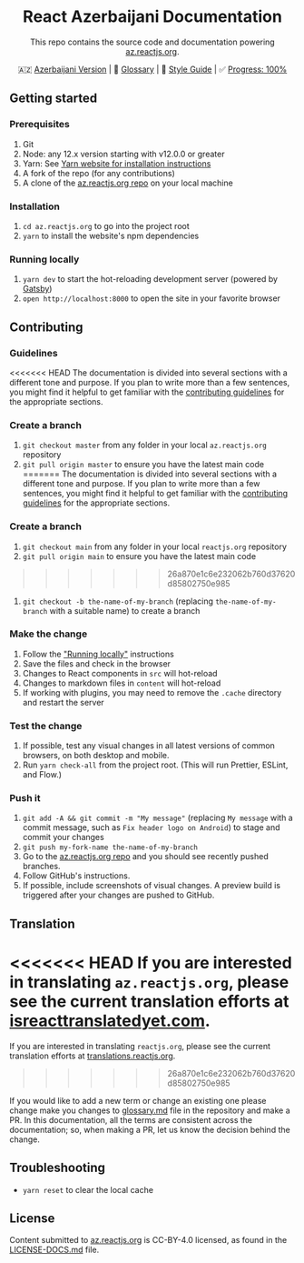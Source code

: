 <h1 align="center">React Azerbaijani Documentation</h1>
<div align="center">

This repo contains the source code and documentation powering [az.reactjs.org](https://az.reactjs.org/).

🇦🇿 [Azerbaijani Version](https://github.com/reactjs/az.reactjs.org/blob/master/README.az.md) | 📖 [Glossary](https://github.com/reactjs/az.reactjs.org/blob/master/glossary.md) | 💅 [Style Guide](https://github.com/reactjs/az.reactjs.org/blob/master/style-guide.md) | ✅ [Progress: 100%](https://www.isreacttranslatedyet.com/)
</div>

## Getting started

### Prerequisites

1. Git
1. Node: any 12.x version starting with v12.0.0 or greater
1. Yarn: See [Yarn website for installation instructions](https://yarnpkg.com/lang/en/docs/install/)
1. A fork of the repo (for any contributions)
1. A clone of the [az.reactjs.org repo](https://github.com/reactjs/az.reactjs.org) on your local machine

### Installation

1. `cd az.reactjs.org` to go into the project root
1. `yarn` to install the website's npm dependencies

### Running locally

1. `yarn dev` to start the hot-reloading development server (powered by [Gatsby](https://www.gatsbyjs.org))
1. `open http://localhost:8000` to open the site in your favorite browser

## Contributing

### Guidelines

<<<<<<< HEAD
The documentation is divided into several sections with a different tone and purpose. If you plan to write more than a few sentences, you might find it helpful to get familiar with the [contributing guidelines](https://github.com/reactjs/az.reactjs.org/blob/master/CONTRIBUTING.md#guidelines-for-text) for the appropriate sections.

### Create a branch

1. `git checkout master` from any folder in your local `az.reactjs.org` repository
1. `git pull origin master` to ensure you have the latest main code
=======
The documentation is divided into several sections with a different tone and purpose. If you plan to write more than a few sentences, you might find it helpful to get familiar with the [contributing guidelines](https://github.com/reactjs/reactjs.org/blob/main/CONTRIBUTING.md#guidelines-for-text) for the appropriate sections.

### Create a branch

1. `git checkout main` from any folder in your local `reactjs.org` repository
1. `git pull origin main` to ensure you have the latest main code
>>>>>>> 26a870e1c6e232062b760d37620d85802750e985
1. `git checkout -b the-name-of-my-branch` (replacing `the-name-of-my-branch` with a suitable name) to create a branch

### Make the change

1. Follow the ["Running locally"](#running-locally) instructions
1. Save the files and check in the browser
  1. Changes to React components in `src` will hot-reload
  1. Changes to markdown files in `content` will hot-reload
  1. If working with plugins, you may need to remove the `.cache` directory and restart the server

### Test the change

1. If possible, test any visual changes in all latest versions of common browsers, on both desktop and mobile.
1. Run `yarn check-all` from the project root. (This will run Prettier, ESLint, and Flow.)

### Push it

1. `git add -A && git commit -m "My message"` (replacing `My message` with a commit message, such as `Fix header logo on Android`) to stage and commit your changes
1. `git push my-fork-name the-name-of-my-branch`
1. Go to the [az.reactjs.org repo](https://github.com/reactjs/az.reactjs.org) and you should see recently pushed branches.
1. Follow GitHub's instructions.
1. If possible, include screenshots of visual changes. A preview build is triggered after your changes are pushed to GitHub.

## Translation

<<<<<<< HEAD
If you are interested in translating `az.reactjs.org`, please see the current translation efforts at [isreacttranslatedyet.com](https://www.isreacttranslatedyet.com/).
=======
If you are interested in translating `reactjs.org`, please see the current translation efforts at [translations.reactjs.org](https://translations.reactjs.org/).
>>>>>>> 26a870e1c6e232062b760d37620d85802750e985

If you would like to add a new term or change an existing one please change make you changes to [glossary.md](https://github.com/reactjs/az.reactjs.org/blob/master/glossary.md) file in the repository and make a PR. In this documentation, all the terms are consistent across the documentation; so, when making a PR, let us know the decision behind the change.

## Troubleshooting

- `yarn reset` to clear the local cache

## License

Content submitted to [az.reactjs.org](https://az.reactjs.org/) is CC-BY-4.0 licensed, as found in the [LICENSE-DOCS.md](https://github.com/open-source-explorer/reactjs.org/blob/master/LICENSE-DOCS.md) file.
